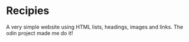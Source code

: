 # Recipies
A very simple website using HTML lists, headings, images and links. 
The odin project made me do it!
